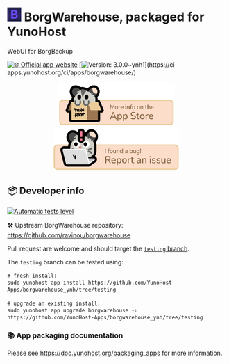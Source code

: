 <!--
N.B.: This README was automatically generated by <https://github.com/YunoHost/apps_tools/blob/main/readme_generator>
It shall NOT be edited by hand.
-->

<h1>
  <img src="https://raw.githubusercontent.com/YunoHost/apps/main/logos/borgwarehouse.png" width="32px" alt="Logo of BorgWarehouse">
  BorgWarehouse, packaged for YunoHost
</h1>

WebUI for BorgBackup

[![🌐 Official app website](https://img.shields.io/badge/Official_app_website-darkgreen?style=for-the-badge)](https://borgwarehouse.com/)
[![Version: 3.0.0~ynh1](https://img.shields.io/badge/Version-3.0.0~ynh1-rgba(0,150,0,1)?style=for-the-badge)](https://ci-apps.yunohost.org/ci/apps/borgwarehouse/)

<div align="center">
<a href="https://apps.yunohost.org/app/borgwarehouse"><img height="100px" src="https://github.com/YunoHost/yunohost-artwork/raw/refs/heads/main/badges/neopossum-badges/badge_more_info_on_the_appstore.svg"/></a>
<a href="https://github.com/YunoHost-Apps/borgwarehouse_ynh/issues"><img height="100px" src="https://github.com/YunoHost/yunohost-artwork/raw/refs/heads/main/badges/neopossum-badges/badge_report_an_issue.svg"/></a>
</div>

## 📦 Developer info

[![Automatic tests level](https://apps.yunohost.org/badge/cilevel/borgwarehouse)](https://ci-apps.yunohost.org/ci/apps/borgwarehouse/)

🛠️ Upstream BorgWarehouse repository: <https://github.com/ravinou/borgwarehouse>

Pull request are welcome and should target the [`testing` branch](https://github.com/YunoHost-Apps/borgwarehouse_ynh/tree/testing).

The `testing` branch can be tested using:
```
# fresh install:
sudo yunohost app install https://github.com/YunoHost-Apps/borgwarehouse_ynh/tree/testing

# upgrade an existing install:
sudo yunohost app upgrade borgwarehouse -u https://github.com/YunoHost-Apps/borgwarehouse_ynh/tree/testing
```

### 📚 App packaging documentation

Please see <https://doc.yunohost.org/packaging_apps> for more information.